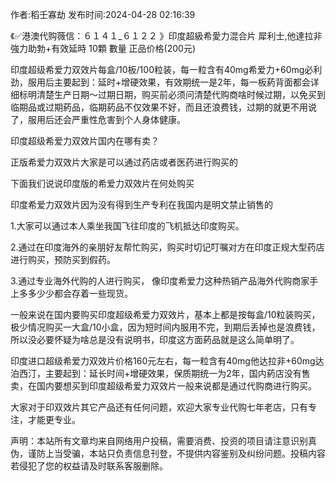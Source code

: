 <p>作者:稻壬寡劫 发布时间:2024-04-28 02:16:39</p>
<p>《✅港澳代购薇信：６１４１_６１２２ 》印度超級希愛力混合片 犀利士,他達拉非 強力助勃+有效延時 10顆 數量 正品价格(200元) </p>
									<p>印度超级希爱力双效片每盒/10板/100粒装，每一粒含有40mg希爱力+60mg必利劲，服用后主要起到：延时+增硬效果，有效期统一是2年，每一板葯背面都会详细标明清楚生产日期～过期日期，购买前必须问清楚代购商啥时候过期，以免买到临期品或过期葯品，临期葯品不仅效果不好，而且还浪费钱，过期的就更不用说了，服用后还会严重性危害到个人身体健康。</p><p>印度超级希爱力双效片国内在哪有卖？</p><p></p><p>正版希爱力双效片大家是可以通过药店或者医药进行购买的</p><p>下面我们说说印度版的希爱力双效片在何处购买</p><p>印度希爱力双效片因为没有得到生产专利在我国内是明文禁止销售的</p><p>1.大家可以通过本人乘坐我国飞往印度的飞机抵达印度购买。</p><p>2.通过在印度海外的亲朋好友帮忙购买，购买时切记叮嘱对方在印度正规大型药店进行购买，预防买到假药。 </p><p>3.通过专业海外代购的人进行购买， 像印度希爱力这种热销产品海外代购商家手上多多少少都会存着一些现货。</p><p>一般来说在国内要购买印度超级希爱力双效片，基本上都是按每盒/10粒装购买，极少情况购买一大盒/10小盒，因为短时间内服用不完，到期后丢掉也是浪费钱，所以没必要怀疑为啥总是没有说明书，印度这方面葯品就是这么简单明了。</p><p>印度进口超级希爱力双效片价格160元左右，每一粒含有40mg他达拉非+60mg达泊西汀，主要起到：延长时间+增硬效果，保质期统一为2年，国内葯店没有售卖，在国内要想买到印度超级希爱力双效片一般来说都是通过代购商进行购买。</p><p>大家对于印双效片其它产品还有任何问题，欢迎大家专业代购七年老店，只有专注，才能更专业。</p>				声明：本站所有文章均来自网络用户投稿，需要消费、投资的项目请注意识别真伪，谨防上当受骗，本站只负责信息刊登，不提供内容鉴别及纠纷问题。投稿内容若侵犯了您的权益请及时联系客服删除。				
